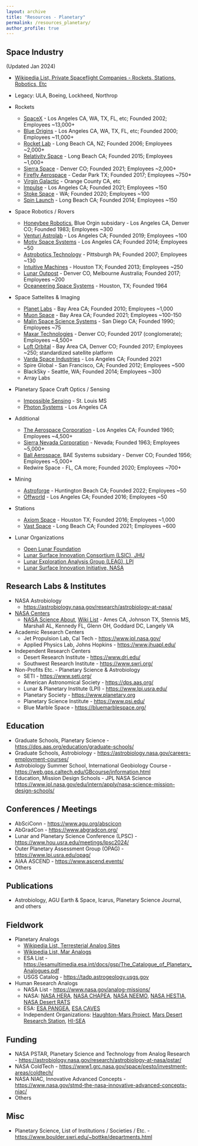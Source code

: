 ```yaml
---
layout: archive
title: "Resources - Planetary"
permalink: /resources_planetary/
author_profile: true
---
```



## Space Industry
(Updated Jan 2024)

- [Wikipedia List, Private Spaceflight Companies - Rockets, Stations, Robotics, Etc](https://en.wikipedia.org/wiki/List_of_private_spaceflight_companies)
- Legacy: ULA, Boeing, Lockheed, Northrop

- Rockets
	- [SpaceX](https://www.spacex.com) - Los Angeles CA, WA, TX, FL, etc; Founded 2002; Employees ~13,000+
	- [Blue Origins](https://www.blueorigin.com) - Los Angeles CA, WA, TX, FL, etc; Founded 2000; Employees ~11,000+
	- [Rocket Lab](https://www.rocketlabusa.com) - Long Beach CA, NZ; Founded 2006; Employees ~2,000+
	- [Relativity Space](https://www.relativityspace.com) - Long Beach CA; Founded 2015; Employees ~1,000+
	- [Sierra Space](https://www.sierraspace.com) - Denver CO; Founded 2021; Employees ~2,000+
	- [Firefly Aerospace](https://fireflyspace.com) - Cedar Park TX; Founded 2017; Employees ~750+
	- [Virgin Galactic](https://www.virgingalactic.com) - Orange County CA, etc
	- [Impulse](https://www.impulsespace.com) - Los Angeles CA; Founded 2021; Employees ~150
	- [Stoke Space](https://www.stokespace.com) - WA; Founded 2020; Employees ~100
	- [Spin Launch](https://www.spinlaunch.com) - Long Beach CA; Founded 2014; Employees ~150

	
- Space Robotics / Rovers
	- [Honeybee Robotics](https://www.honeybeerobotics.com/), Blue Orgin subsidary - Los Angeles CA, Denver CO; Founded 1983; Employees ~300 
	- [Venturi Astrolab](https://www.astrolab.space) - Los Angeles CA; Founded 2019; Employees ~100
	- [Motiv Space Systems](https://motivss.com) - Los Angeles CA; Founded 2014; Employees ~50
	- [Astrobotics Technology](https://www.astrobotic.com/) - Pittsburgh PA; Founded 2007; Employees ~130
	- [Intuitive Machines](https://www.intuitivemachines.com/) - Houston TX; Founded 2013; Employees ~250
	- [Lunar Outpost](https://www.lunaroutpost.com) - Denver CO, Melbourne Australia; Founded 2017; Employees ~200
	- [Oceaneering Space Systems](https://www.oceaneering.com/space-systems/) - Houston, TX; Founded 1964

- Space Sattelites & Imaging
	- [Planet Labs](https://www.planet.com) - Bay Area CA; Founded 2010; Employees ~1,000
	- [Muon Space](https://www.muonspace.com) - Bay Area CA; Founded 2021; Employees ~100-150
	- [Malin Space Science Systems](https://www.msss.com) - San Diego CA; Founded 1990; Employees ~75
	- [Maxar Technologies](https://www.maxar.com) - Denver CO; Founded 2017 (conglomerate); Employees ~4,500+
	- [Loft Orbital](https://www.loftorbital.com) - Bay Area CA, Denver CO; Founded 2017; Employees ~250; standardized satellite platform
	- [Varda Space Industries](https://www.varda.com) - Los Angeles CA; Founded 2021
	- Spire Global - San Francisco, CA; Founded 2012; Employees ~500
	- BlackSky - Seattle, WA; Founded 2014; Employees ~300
	- Array Labs

- Planetary Space Craft Optics / Sensing
	- [Impossible Sensing](https://www.impossiblesensing.com/) - St. Louis MS
	- [Photon Systems](https://photonsystems.com/) - Los Angeles CA
- Additional
	- [The Aerospace Corporation](https://aerospace.org) - Los Angeles CA; Founded 1960; Employees ~4,500+
	- [Sierra Nevada Corporation](https://www.sncorp.com) - Nevada; Founded 1963; Employees ~5,000+
	- [Ball Aerospace](https://www.ball.com), BAE Systems subsidary - Denver CO; Founded 1956; Employees ~5,000+
	- Redwire Space - FL, CA more; Founded 2020; Employees ~700+

- Mining 
	- [Astroforge](https://www.astroforge.io) - Huntington Beach CA; Founded 2022; Employees ~50
	- [Offworld](https://www.offworld.ai) - Los Angeles CA; Founded 2016; Employees ~50
- Stations
	- [Axiom Space](https://www.axiomspace.com) - Houston TX; Founded 2016; Employees ~1,000
	- [Vast Space](https://www.vastspace.com) - Long Beach CA; Founded 2021; Employees ~600

- Lunar Organizations
	-  [Open Lunar Foundation](https://www.openlunar.org)
	-  [Lunar Surface Innovation Consortium (LSIC), JHU](https://lsic.jhuapl.edu)
	-  [Lunar Exploration Analysis Group (LEAG), LPI](https://www.lpi.usra.edu/leag/)
	-  [Lunar Surface Innovation Initiative, NASA](https://www.nasa.gov/space-technology-mission-directorate/lunar-surface-innovation-initiative/)


## Research Labs & Institutes
- NASA Astrobiology 
	- https://astrobiology.nasa.gov/research/astrobiology-at-nasa/
- [NASA Centers](https://www.nasa.gov/centers-and-facilities/) 
	- [NASA Science About](https://science.nasa.gov/about-us/nasa-centers/), [Wiki List](https://en.wikipedia.org/wiki/NASA_facilities) - Ames CA, Johnson TX, Stennis MS, Marshall AL, Kennedy FL, Glenn OH, Goddard DC, Langely VA 
- Academic Research Centers
	- Jet Propulsion Lab, Cal Tech - https://www.jpl.nasa.gov/
	- Applied Physics Lab, Johns Hopkins - https://www.jhuapl.edu/
- Independent Research Centers 
	- Desert Research Institute - https://www.dri.edu/
	- Southwest Research Institute - https://www.swri.org/
- Non-Profits Etc. - Planetary Science & Astrobiology
	- SETI - https://www.seti.org/
	- American Astronomical Society - https://dps.aas.org/
	- Lunar & Planetary Institute (LPI) - https://www.lpi.usra.edu/
	- Planetary Society - https://www.planetary.org
	- Planetary Science Institute - https://www.psi.edu/
	- Blue Marble Space - https://bluemarblespace.org/

## Education
- Graduate Schools, Planetary Science - https://dps.aas.org/education/graduate-schools/
- Graduate Schools, Astrobiology - https://astrobiology.nasa.gov/careers-employment-courses/
- Astrobiology Summer School, International Geobiology Course - https://web.gps.caltech.edu/GBcourse/information.html
- Education, Mission Design Schools - JPL NASA Science  https://www.jpl.nasa.gov/edu/intern/apply/nasa-science-mission-design-schools/

## Conferences / Meetings
- AbSciConn - https://www.agu.org/abscicon
- AbGradCon - https://www.abgradcon.org/
- Lunar and Planetary Science Conference (LPSC) - https://www.hou.usra.edu/meetings/lpsc2024/
- Outer Planetary Assessment Group (OPAG) - https://www.lpi.usra.edu/opag/
- AIAA ASCEND - https://www.ascend.events/
- Others

## Publications
- Astrobiology, AGU Earth & Space, Icarus, Planetary Science Journal, and others

## Fieldwork
- Planetary Analogs
	- [Wikipedia List, Terresterial Analog Sites](https://en.wikipedia.org/wiki/Terrestrial_analogue_site)
	- [Wikipedia List, Mar Analogs](https://en.wikipedia.org/wiki/List_of_Mars_analogs)
	- ESA List - https://esamultimedia.esa.int/docs/gsp/The_Catalogue_of_Planetary_Analogues.pdf
	- USGS Catalog - https://tadp.astrogeology.usgs.gov
- Human Research Analogs
	- NASA List - https://www.nasa.gov/analog-missions/
	- NASA: [NASA HERA](https://analogstudies.jsc.nasa.gov/hera), [NASA CHAPEA](https://www.nasa.gov/humans-in-space/chapea/), [NASA NEEMO](https://www.nasa.gov/mission/neemo/), [NASA HESTIA](https://www.nasa.gov/mission/hestia/), [NASA Desert RATS](https://www.nasa.gov/mission/desert-research-and-technology-studies-desert-rats/) 
	- ESA: [ESA PANGEA](https://www.esa.int/Science_Exploration/Human_and_Robotic_Exploration/CAVES_and_Pangaea/What_is_PANGAEA), [ESA CAVES](https://www.esa.int/Science_Exploration/Human_and_Robotic_Exploration/CAVES_and_Pangaea/What_is_CAVES)
	- Independent Organizations: [Haughton-Mars Project](https://www.marsinstitute.no/hmp), [Mars Desert Research Station](http://mdrs.marssociety.org), [HI-SEA](https://www.hi-seas.org)

## Funding
- NASA PSTAR, Planetary Science and Technology from Analog Research - https://astrobiology.nasa.gov/research/astrobiology-at-nasa/pstar/
- NASA ColdTech - https://www1.grc.nasa.gov/space/pesto/investment-areas/coldtech/
- NASA NIAC, Innovative Advanced Concepts - https://www.nasa.gov/stmd-the-nasa-innovative-advanced-concepts-niac/
- Others

	
## Misc
- Planetary Science, List of Institutions / Societies / Etc. - https://www.boulder.swri.edu/~bottke/departments.html

	
	
<!---
Need to update / review

NASA Robotics: https://www.nasa.gov/astrobee/, humanoid one

--->
